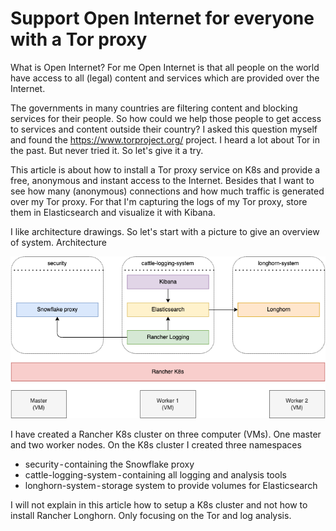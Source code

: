 # Support Open Internet for everyone with a Tor proxy

What is Open Internet? For me Open Internet is that all people on the world have access to all (legal) content and services which are provided over the Internet. 

The governments in many countries are filtering content and blocking services for their people. So how could we help those people to get access to services and content outside their country? I asked this question myself and found the https://www.torproject.org/ project. I heard a lot about Tor in the past. But never tried it. So let's give it a try.

This article is about how to install a Tor proxy service on K8s and provide a free, anonymous and instant access to the Internet. Besides that I want to see how many (anonymous) connections and how much traffic is generated over my Tor proxy. For that I'm capturing the logs of my Tor proxy, store them in Elasticsearch and visualize it with Kibana.

I like architecture drawings. So let's start with a picture to give an overview of system.
Architecture

![Architecture](drawings/architecture.png "Architecture")

I have created a Rancher K8s cluster on three computer (VMs). One master and two worker nodes. On the K8s cluster I created three namespaces

* security - containing the Snowflake proxy
* cattle-logging-system - containing all logging and analysis tools
* longhorn-system - storage system to provide volumes for Elasticsearch

I will not explain in this article how to setup a K8s cluster and not how to install Rancher Longhorn. Only focusing on the Tor and log analysis.
